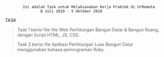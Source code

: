 			Ini adalah Task untuk Melaksanakan Kerja Praktek di UrRemote 
					8 Juli 2019 - 5 Oktober 2019
						

TASK

> Task 1 berisi file-file Web Perhitungan Bangun Datar & Bangun Ruang, dengan Script HTML, JS, CSS.

> Task 2 berisi file Aplikasi Perhitungan Luas Bangun Datar menggunakan bahasa pemrograman Ruby.
